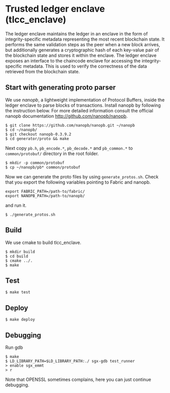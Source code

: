 # Trusted ledger enclave (tlcc_enclave)

The ledger enclave maintains the ledger in an enclave in the form of
integrity-specific metadata representing the most recent blockchain state. It
performs the same validation steps as the peer when a new block arrives, but
additionally generates a cryptographic hash of each key-value pair of the
blockchain state and stores it within the enclave. The ledger enclave exposes
an interface to the chaincode enclave for accessing the integrity-specific
metadata. This is used to verify the correctness of the data retrieved from
the blockchain state.

## Start with generating proto parser

We use *nanopb*, a lightweight implementation of Protocol Buffers, inside the ledger enclave to parse blocks of
transactions. Install nanopb by following the instruction below. For more detailed information consult the official
nanopb documentation http://github.com/nanopb/nanopb.

    $ git clone https://github.com/nanopb/nanopb.git ~/nanopb
    $ cd ~/nanopb/
    $ git checkout nanopb-0.3.9.2
    $ cd generator/proto && make


Next copy `pb.h`, ``pb_encode.*``, ``pb_decode.*`` and ``pb_common.*`` to
``common/protobuf/`` directory in the root folder.

    $ mkdir -p common/protobuf
    $ cp ~/nanopb/pb* common/protobuf 

Now we can generate the proto files by using ``generate_protos.sh``. Check that
you export the following variables pointing to Fabric and nanopb.

    export FABRIC_PATH=/path-to/fabric/
    export NANOPB_PATH=/path-to/nanopb/

and run it.

    $ ./generate_protos.sh

## Build

We use cmake to build tlcc_enclave.

    $ mkdir build 
    $ cd build
    $ cmake ../.
    $ make

## Test

    $ make test

## Deploy

    $ make deploy

## Debugging

Run gdb

    $ make
    $ LD_LIBRARY_PATH=$LD_LIBRARY_PATH:./ sgx-gdb test_runner
    > enable sgx_emmt
    > r
Note that OPENSSL sometimes complains, here you can just continue debugging.
